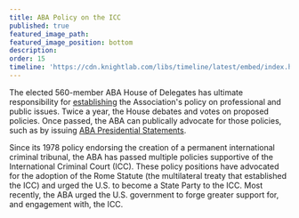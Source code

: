 ```yaml
---
title: ABA Policy on the ICC
published: true
featured_image_path:
featured_image_position: bottom
description:
order: 15
timeline: 'https://cdn.knightlab.com/libs/timeline/latest/embed/index.html?source=0AtZ5yV_Pso2idGJaZ2lTYjV3ZlRSVnFhMEVHeC11OFE&font=Bevan-PotanoSans&maptype=toner&lang=en&height=900'
---
```



The elected 560-member ABA House of Delegates has ultimate responsibility for [establishing](http://www.americanbar.org/news/abanews/aba-news-archives/2013/08/aba_house_of_delegat6.html) the Association's policy on professional and public issues. Twice a year, the House debates and votes on proposed policies. Once passed, the ABA can publically advocate for those policies, such as by issuing [ABA Presidential Statements](http://www.americanbar.org/groups/leadership/office_of_the_president.html).

Since its 1978 policy endorsing the creation of a permanent international criminal tribunal, the ABA has passed multiple policies supportive of the International Criminal Court (ICC). These policy positions have advocated for the adoption of the Rome Statute (the multilateral treaty that established the ICC) and urged the U.S. to become a State Party to the ICC. Most recently, the ABA urged the U.S. government to forge greater support for, and engagement with, the ICC.